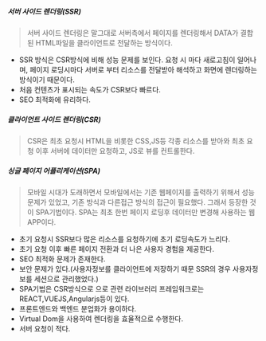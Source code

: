 ##### 서버 사이드 렌더링(SSR)

> 서버 사이드 렌더링은 말그대로 서버측에서 페이지를 렌더링해서 DATA가 결합된 HTML파일을 클라이언트로 전달하는 방식이다. 

- SSR 방식은 CSR방식에 비해 성능 문제를 보인다. 요청 시 마다 새로고침이 일어나며, 페이지 로딩시마다 서버로 부터 리소스를 전달받아 해석하고 화면에 렌더링하는 방식이기 때문이다.
- 처음 컨텐츠가 표시되는 속도가 CSR보다 빠르다.
- SEO 최적화에 유리하다.

##### 클라이언트 사이드 렌더링(CSR)

> CSR은 최초 요청시 HTML을 비롯한 CSS,JS등 각종 리소스를 받아와 최초 요청 이후 서버에 데이터만 요청하고, JS로 뷰를 컨트롤한다.

##### 싱글 페이지 어플리케이션(SPA)

> 모바일 시대가 도래하면서 모바일에서는 기존 웹페이지를 출력하기 위해서 성능 문제가 있었고, 기존 방식과 다른접근 방식의 접근이 필요했다. 그래서 등장한 것이 SPA기법이다.
> SPA는 최초 한번 페이지 로딩후 데이터만 변경해 사용하는 웹 APP이다.

- 초기 요청시 SSR보다 많은 리소스를 요청하기에 초기 로딩속도가 느리다.
- 초기 요청 이후 빠른 페이지 전환과 더 나은 사용자 경험을 제공한다.
- SEO 최적화 문제가 존재한다.
- 보안 문제가 있다.(사용자정보를 클라이언트에 저장하기 때문 SSR의 경우 사용자정보를 세션으로 관리했었다.)
- SPA기법은 CSR방식으로 으로 관련 라이브러리 프레임워크로는 REACT,VUEJS,Angularjs등이 있다.
- 프론트엔드와 백엔드 분업화가 용이하다.
- Virtual Dom을 사용하여 렌더링을 효율적으로 수행한다.
- 서버 요청이 적다.
